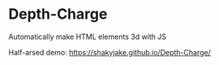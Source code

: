 # Depth-Charge
Automatically make HTML elements 3d with JS

Half-arsed demo: https://shakyjake.github.io/Depth-Charge/
